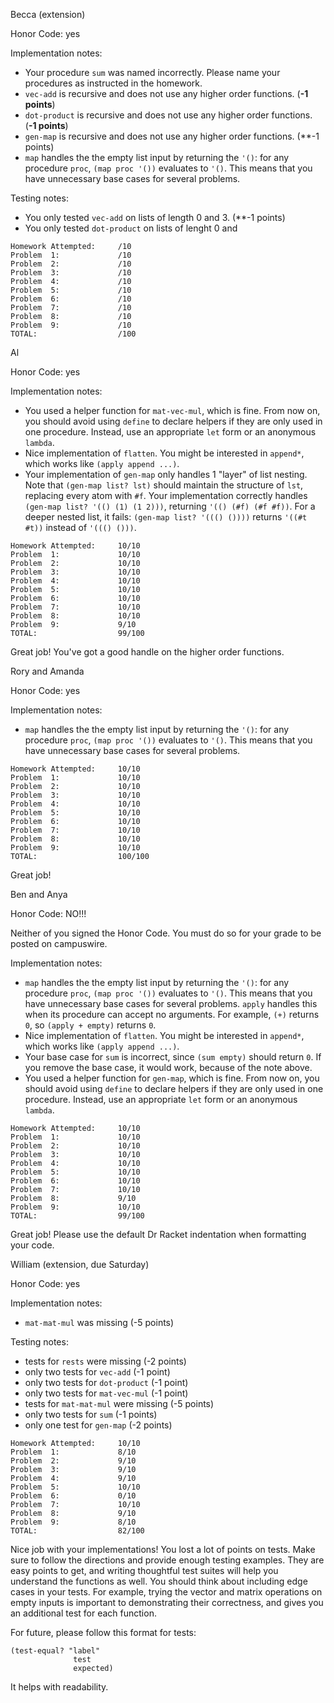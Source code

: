 Becca (extension)

Honor Code: yes

Implementation notes:
- Your procedure `sum` was named incorrectly. Please name your procedures as instructed in the homework.
- `vec-add` is recursive and does not use any higher order functions. (**-1 points**)
- `dot-product` is recursive and does not use any higher order functions. (**-1 points**)
- `gen-map` is recursive and does not use any higher order functions. (**-1 points)
- `map` handles the the empty list input by returning the `'()`: for any procedure `proc`, `(map proc '())` evaluates to `'()`. This means that you have unnecessary base cases for several problems. 

Testing notes:
- You only tested `vec-add` on lists of length 0 and 3. (**-1 points)
- You only tested `dot-product` on lists of lenght 0 and 

```
Homework Attempted:     /10
Problem  1:             /10
Problem  2:             /10
Problem  3:             /10
Problem  4:             /10
Problem  5:             /10
Problem  6:             /10
Problem  7:             /10
Problem  8:             /10
Problem  9:             /10
TOTAL:                  /100
```


Al

Honor Code: yes

Implementation notes:
- You used a helper function for `mat-vec-mul`, which is fine. From now on, you should avoid using `define` to declare helpers if they are only used in one procedure. Instead, use an appropriate `let` form or an anonymous `lambda`.
- Nice implementation of `flatten`. You might be interested in `append*`, which works like `(apply append ...)`.
- Your implementation of `gen-map` only handles 1 "layer" of list nesting. Note that `(gen-map list? lst)` should maintain the structure of `lst`, replacing every atom with `#f`. Your implementation correctly handles `(gen-map list? '(() (1) (1 2)))`, returning `'(() (#f) (#f #f))`. For a deeper nested list, it fails: `(gen-map list? '((() ())))` returns `'((#t #t))` instead of `'((() ()))`.

```
Homework Attempted:     10/10
Problem  1:             10/10
Problem  2:             10/10
Problem  3:             10/10
Problem  4:             10/10
Problem  5:             10/10
Problem  6:             10/10
Problem  7:             10/10
Problem  8:             10/10
Problem  9:             9/10
TOTAL:                  99/100
```

Great job! You've got a good handle on the higher order functions.


Rory and Amanda

Honor Code: yes

Implementation notes:
- `map` handles the the empty list input by returning the `'()`: for any procedure `proc`, `(map proc '())` evaluates to `'()`. This means that you have unnecessary base cases for several problems. 

```
Homework Attempted:     10/10
Problem  1:             10/10
Problem  2:             10/10
Problem  3:             10/10
Problem  4:             10/10
Problem  5:             10/10
Problem  6:             10/10
Problem  7:             10/10
Problem  8:             10/10
Problem  9:             10/10
TOTAL:                  100/100
```

Great job!


Ben and Anya

Honor Code: NO!!!

Neither of you signed the Honor Code. You must do so for your grade to be posted on campuswire.

Implementation notes:
- `map` handles the the empty list input by returning the `'()`: for any procedure `proc`, `(map proc '())` evaluates to `'()`. This means that you have unnecessary base cases for several problems. `apply` handles this when its procedure can accept no arguments. For example, `(+)` returns `0`, so `(apply + empty)` returns `0`.
- Nice implementation of `flatten`. You might be interested in `append*`, which works like `(apply append ...)`.
- Your base case for `sum` is incorrect, since `(sum empty)` should return `0`. If you remove the base case, it would work, because of the note above. 
- You used a helper function for `gen-map`, which is fine. From now on, you should avoid using `define` to declare helpers if they are only used in one procedure. Instead, use an appropriate `let` form or an anonymous `lambda`.

```
Homework Attempted:     10/10
Problem  1:             10/10
Problem  2:             10/10
Problem  3:             10/10
Problem  4:             10/10
Problem  5:             10/10
Problem  6:             10/10
Problem  7:             10/10
Problem  8:             9/10
Problem  9:             10/10
TOTAL:                  99/100
```

Great job! Please use the default Dr Racket indentation when formatting your code.


William (extension, due Saturday)

Honor Code: yes

Implementation notes:
- `mat-mat-mul` was missing (-5 points)

Testing notes:
- tests for `rests` were missing (-2 points)
- only two tests for `vec-add` (-1 point)
- only two tests for `dot-product` (-1 point)
- only two tests for `mat-vec-mul` (-1 point)
- tests for `mat-mat-mul` were missing (-5 points)
- only two tests for `sum` (-1 points)
- only one test for `gen-map` (-2 points)

```
Homework Attempted:     10/10
Problem  1:             8/10
Problem  2:             9/10
Problem  3:             9/10
Problem  4:             9/10
Problem  5:             10/10
Problem  6:             0/10
Problem  7:             10/10
Problem  8:             9/10
Problem  9:             8/10
TOTAL:                  82/100
```

Nice job with your implementations! You lost a lot of points on tests. Make sure to follow the directions and provide enough testing examples. They are easy points to get, and writing thoughtful test suites will help you understand the functions as well. You should think about including edge cases in your tests. For example, trying the vector and matrix operations on empty inputs is important to demonstrating their correctness, and gives you an additional test for each function. 

For future, please follow this format for tests:
```
(test-equal? "label"
              test
              expected)
```
It helps with readability.